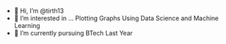 - 👋 Hi, I’m @tirth13
- 👀 I’m interested in ... Plotting Graphs Using Data Science and Machine Learning
- 🌱 I’m currently pursuing BTech Last Year


<!---
tirth13/tirth13 is a ✨ special ✨ repository because its `README.md` (this file) appears on your GitHub profile.
You can click the Preview link to take a look at your changes.
--->
